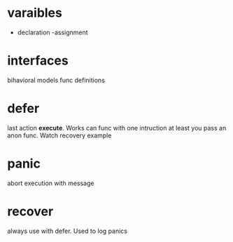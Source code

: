 # varaibles
- declaration
-assignment

# interfaces
bihavioral models
func definitions

# defer
last action **execute**. Works can func with one intruction at least you pass an anon func. Watch recovery example

# panic
abort execution with message

# recover
always use with defer. Used to log panics